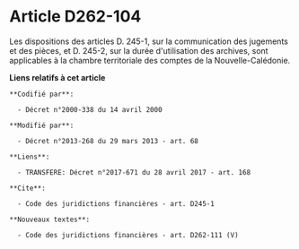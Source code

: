 # Article D262-104

Les dispositions des articles D. 245-1, sur la communication des jugements et des pièces, et D. 245-2, sur la durée
d'utilisation des archives, sont applicables à la chambre territoriale des comptes de la Nouvelle-Calédonie.

**Liens relatifs à cet article**

	**Codifié par**:

	  - Décret n°2000-338 du 14 avril 2000

	**Modifié par**:

	  - Décret n°2013-268 du 29 mars 2013 - art. 68

	**Liens**:

	  - TRANSFERE: Décret n°2017-671 du 28 avril 2017 - art. 168

	**Cite**:

	  - Code des juridictions financières - art. D245-1

	**Nouveaux textes**:

	  - Code des juridictions financières - art. D262-111 (V)

